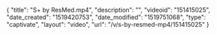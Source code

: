 {
    "title": "S+ by ResMed.mp4",
    "description": "",
    "videoid": "151415025",
    "date_created": "1519420753",
    "date_modified": "1519751068",
    "type": "captivate",
    "layout": "video",
    "url": "\/v\/s-by-resmed-mp4\/151415025"
}